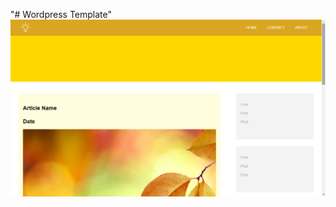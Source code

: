 "# Wordpress Template" 
![Alt Text](https://github.com/BMTmohammedtaha/wordpress-template/blob/main/screenshot.png?raw=true)

